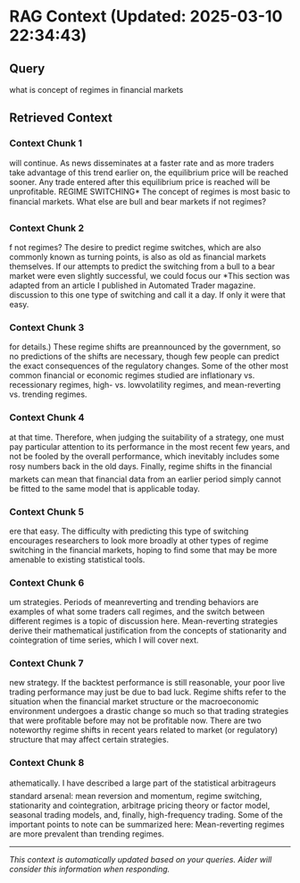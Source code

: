 # RAG Context (Updated: 2025-03-10 22:34:43)

## Query
what is concept of regimes in financial markets

## Retrieved Context

### Context Chunk 1
will continue. As news disseminates at a faster rate and as more traders take advantage of this trend earlier on, the equilibrium price will be reached sooner. Any trade entered after this equilibrium price is reached will be unprofitable. REGIME SWITCHING* The concept of regimes is most basic to financial markets. What else are bull and bear markets if not regimes?

### Context Chunk 2
f not regimes? The desire to predict regime switches, which are also commonly known as turning points, is also as old as financial markets themselves. If our attempts to predict the switching from a bull to a bear market were even slightly successful, we could focus our *This section was adapted from an article I published in Automated Trader magazine. discussion to this one type of switching and call it a day. If only it were that easy.

### Context Chunk 3
for details.) These regime shifts are preannounced by the government, so no predictions of the shifts are necessary, though few people can predict the exact consequences of the regulatory changes. Some of the other most common financial or economic regimes studied are inflationary vs. recessionary regimes, high- vs. lowvolatility regimes, and mean-reverting vs. trending regimes.

### Context Chunk 4
at that time. Therefore, when judging the suitability of a strategy, one must pay particular attention to its performance in the most recent few years, and not be fooled by the overall performance, which inevitably includes some rosy numbers back in the old days. Finally, regime shifts in the financial markets can mean that financial data from an earlier period simply cannot be fitted to the same model that is applicable today.

### Context Chunk 5
ere that easy. The difficulty with predicting this type of switching encourages researchers to look more broadly at other types of regime switching in the financial markets, hoping to find some that may be more amenable to existing statistical tools.

### Context Chunk 6
um strategies. Periods of meanreverting and trending behaviors are examples of what some traders call regimes, and the switch between different regimes is a topic of discussion here. Mean-reverting strategies derive their mathematical justification from the concepts of stationarity and cointegration of time series, which I will cover next.

### Context Chunk 7
new strategy. If the backtest performance is still reasonable, your poor live trading performance may just be due to bad luck. Regime shifts refer to the situation when the financial market structure or the macroeconomic environment undergoes a drastic change so much so that trading strategies that were profitable before may not be profitable now. There are two noteworthy regime shifts in recent years related to market (or regulatory) structure that may affect certain strategies.

### Context Chunk 8
athematically. I have described a large part of the statistical arbitrageurs standard arsenal: mean reversion and momentum, regime switching, stationarity and cointegration, arbitrage pricing theory or factor model, seasonal trading models, and, finally, high-frequency trading. Some of the important points to note can be summarized here: Mean-reverting regimes are more prevalent than trending regimes.

---
*This context is automatically updated based on your queries. 
Aider will consider this information when responding.*

